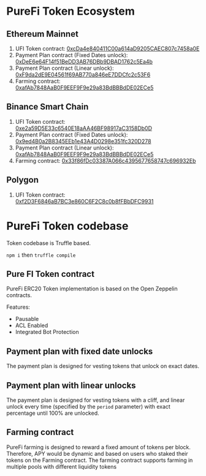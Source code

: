 # PureFi Token Ecosystem

## Ethereum Mainnet

1. UFI Token contract: [0xcDa4e840411C00a614aD9205CAEC807c7458a0E](https://etherscan.io/token/0xcDa4e840411C00a614aD9205CAEC807c7458a0E3)
1. Payment Plan contract (Fixed Dates unlock): [0xDeE6e64F14f51BeDD3AB76DBb9DBAD1762c5Ea4b](https://etherscan.io/address/0xDeE6e64F14f51BeDD3AB76DBb9DBAD1762c5Ea4b)
1. Payment Plan contract (Linear unlock): [0xF9da2dE9E04561f69AB770a846eE7DDCfc2c53F6](https://etherscan.io/address/0xF9da2dE9E04561f69AB770a846eE7DDCfc2c53F6)
1. Farming contract: [0xafAb7848AaB0F9EEF9F9e29a83BdBBBdDE02ECe5](https://etherscan.io/address/0xafAb7848AaB0F9EEF9F9e29a83BdBBBdDE02ECe5)

## Binance Smart Chain

1. UFI Token contract: [0xe2a59D5E33c6540E18aAA46BF98917aC3158Db0D](https://bscscan.com/token/0xe2a59D5E33c6540E18aAA46BF98917aC3158Db0D)
1. Payment Plan contract (Fixed Dates unlock): [0x9ed4B0a2B8345EEb1e43A4D0298e351fc320D278](https://bscscan.com/address/0x9ed4B0a2B8345EEb1e43A4D0298e351fc320D278)
1. Payment Plan contract (Linear unlock): [0xafAb7848AaB0F9EEF9F9e29a83BdBBBdDE02ECe5](https://bscscan.com/address/0xafAb7848AaB0F9EEF9F9e29a83BdBBBdDE02ECe5)
1. Farming contract: [0x33f86fDc03387A066c4395677658747c696932Eb](https://bscscan.com/address/0x33f86fDc03387A066c4395677658747c696932Eb)

## Polygon

1. UFI Token contract: [0xf2D3F6846aB7BC3e860C6F2C8c0b8fFBbDFC9931](https://polygonscan.com/token/0xf2D3F6846aB7BC3e860C6F2C8c0b8fFBbDFC9931)

# PureFi Token codebase

Token codebase is Truffle based. 

`npm i` then `truffle compile`

## Pure FI Token contract
PureFi ERC20 Token implementation is based on the Open Zeppelin contracts.

Features:
- Pausable
- ACL Enabled
- Integrated Bot Protection 

## Payment plan with fixed date unlocks

The payment plan is designed for vesting tokens that unlock on exact dates.

## Payment plan with linear unlocks
 
The payment plan is designed for vesting tokens with a cliff, and linear unlock every time (specified by the `period` parameter) with exact percentage until 100% are unlocked.

## Farming contract

PureFi farming is designed to reward a fixed amount of tokens per block. Therefore, APY would be dynamic and based on users who staked their tokens on the Farming contract. The farming contract supports farming in multiple pools with different liquidity tokens
